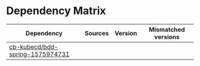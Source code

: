 # Dependency Matrix

Dependency | Sources | Version | Mismatched versions
---------- | ------- | ------- | -------------------
[cb-kubecd/bdd-spring-1575974731](https://github.com/cb-kubecd/bdd-spring-1575974731.git) |  | []() | 
